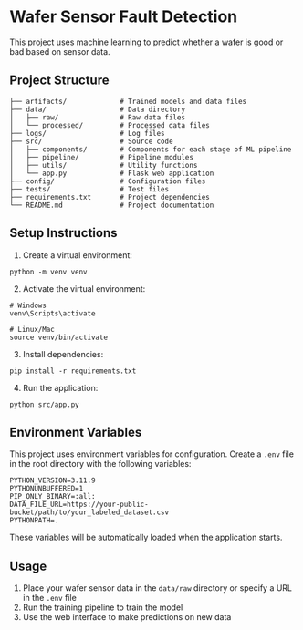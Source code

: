 # Wafer Sensor Fault Detection

This project uses machine learning to predict whether a wafer is good or bad based on sensor data.

## Project Structure
```
├── artifacts/             # Trained models and data files
├── data/                  # Data directory
│   ├── raw/               # Raw data files
│   └── processed/         # Processed data files
├── logs/                  # Log files
├── src/                   # Source code
│   ├── components/        # Components for each stage of ML pipeline
│   ├── pipeline/          # Pipeline modules
│   ├── utils/             # Utility functions
│   └── app.py             # Flask web application
├── config/                # Configuration files
├── tests/                 # Test files
├── requirements.txt       # Project dependencies
└── README.md              # Project documentation
```

## Setup Instructions

1. Create a virtual environment:
```
python -m venv venv
```

2. Activate the virtual environment:
```
# Windows
venv\Scripts\activate

# Linux/Mac
source venv/bin/activate
```

3. Install dependencies:
```
pip install -r requirements.txt
```

4. Run the application:
```
python src/app.py
```

## Environment Variables

This project uses environment variables for configuration. Create a `.env` file in the root directory with the following variables:

```
PYTHON_VERSION=3.11.9
PYTHONUNBUFFERED=1
PIP_ONLY_BINARY=:all:
DATA_FILE_URL=https://your-public-bucket/path/to/your_labeled_dataset.csv
PYTHONPATH=.
```

These variables will be automatically loaded when the application starts.

## Usage

1. Place your wafer sensor data in the `data/raw` directory or specify a URL in the `.env` file
2. Run the training pipeline to train the model
3. Use the web interface to make predictions on new data
